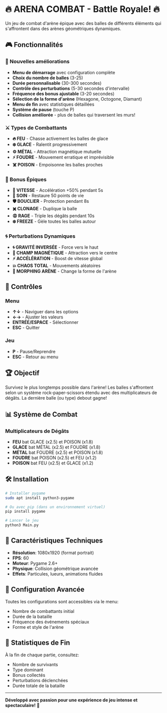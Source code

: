 # 🔥 ARENA COMBAT - Battle Royale! 🔥

Un jeu de combat d'arène épique avec des balles de différents éléments qui s'affrontent dans des arènes géométriques dynamiques.

## 🎮 Fonctionnalités

### 🚀 Nouvelles améliorations
- **Menu de démarrage** avec configuration complète
- **Choix du nombre de balles** (3-25)
- **Durée personnalisable** (30-300 secondes)
- **Contrôle des perturbations** (5-30 secondes d'intervalle)
- **Fréquence des bonus ajustable** (3-20 secondes)
- **Sélection de la forme d'arène** (Hexagone, Octogone, Diamant)
- **Menu de fin** avec statistiques détaillées
- **Système de pause** (touche P)
- **Collision améliorée** - plus de balles qui traversent les murs!

### ⚔️ Types de Combattants
- **🔥 FEU** - Chasse activement les balles de glace
- **❄️ GLACE** - Ralentit progressivement 
- **⚙️ MÉTAL** - Attraction magnétique mutuelle
- **⚡ FOUDRE** - Mouvement erratique et imprévisible
- **☠️ POISON** - Empoisonne les balles proches

### 💎 Bonus Épiques
- **💨 VITESSE** - Accélération +50% pendant 5s
- **💚 SOIN** - Restaure 50 points de vie
- **🛡️ BOUCLIER** - Protection pendant 8s
- **✖️ CLONAGE** - Duplique la balle
- **😡 RAGE** - Triple les dégâts pendant 10s
- **❄️ FREEZE** - Gèle toutes les balles autour

### 🌀 Perturbations Dynamiques
- **🌀 GRAVITÉ INVERSÉE** - Force vers le haut
- **🧲 CHAMP MAGNÉTIQUE** - Attraction vers le centre
- **⚡ ACCÉLÉRATION** - Boost de vitesse global
- **💥 CHAOS TOTAL** - Mouvements aléatoires
- **🔄 MORPHING ARÈNE** - Change la forme de l'arène

## 🎯 Contrôles

### Menu
- **↑↓** - Naviguer dans les options
- **←→** - Ajuster les valeurs 
- **ENTRÉE/ESPACE** - Sélectionner
- **ESC** - Quitter

### Jeu
- **P** - Pause/Reprendre
- **ESC** - Retour au menu

## 🏆 Objectif

Survivez le plus longtemps possible dans l'arène! Les balles s'affrontent selon un système rock-paper-scissors étendu avec des multiplicateurs de dégâts. La dernière balle (ou type) debout gagne!

## 📊 Système de Combat

### Multiplicateurs de Dégâts
- **FEU** bat GLACE (x2.5) et POISON (x1.8)
- **GLACE** bat MÉTAL (x2.5) et FOUDRE (x1.8)  
- **MÉTAL** bat FOUDRE (x2.5) et POISON (x1.8)
- **FOUDRE** bat POISON (x2.5) et FEU (x1.2)
- **POISON** bat FEU (x2.5) et GLACE (x1.2)

## 🛠️ Installation

```bash
# Installer pygame
sudo apt install python3-pygame

# Ou avec pip (dans un environnement virtuel)
pip install pygame

# Lancer le jeu
python3 Main.py
```

## 🎨 Caractéristiques Techniques

- **Résolution**: 1080x1920 (format portrait)
- **FPS**: 60
- **Moteur**: Pygame 2.6+
- **Physique**: Collision géométrique avancée
- **Effets**: Particules, lueurs, animations fluides

## 🔧 Configuration Avancée

Toutes les configurations sont accessibles via le menu:
- Nombre de combattants initial
- Durée de la bataille  
- Fréquence des événements spéciaux
- Forme et style de l'arène

## 🏅 Statistiques de Fin

À la fin de chaque partie, consultez:
- Nombre de survivants
- Type dominant
- Bonus collectés
- Perturbations déclenchées
- Durée totale de la bataille

---

**Développé avec passion pour une expérience de jeu intense et spectaculaire!** 🚀